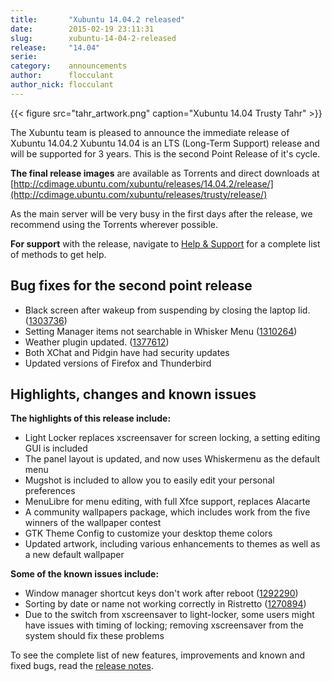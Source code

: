 ```yaml
---
title:       "Xubuntu 14.04.2 released"
date:        2015-02-19 23:11:31
slug:        xubuntu-14-04-2-released
release:     "14.04"
serie:       
category:    announcements
author:      flocculant
author_nick: flocculant
---
```


{{< figure src="tahr_artwork.png" caption="Xubuntu 14.04 Trusty Tahr" >}}

The Xubuntu team is pleased to announce the immediate release of Xubuntu 14.04.2 Xubuntu 14.04 is an LTS (Long-Term Support) release and will be supported for 3 years. This is the second Point Release of it's cycle.

**The final release images** are available as Torrents and direct downloads at [http://cdimage.ubuntu.com/xubuntu/releases/14.04.2/release/](http://cdimage.ubuntu.com/xubuntu/releases/trusty/release/)

As the main server will be very busy in the first days after the release, we recommend using the Torrents wherever possible.

**For support** with the release, navigate to [Help &amp; Support](http://xubuntu.org/help/ "Help & Support") for a complete list of methods to get help.

Bug fixes for the second point release
--------------------------------------

- Black screen after wakeup from suspending by closing the laptop lid. ([1303736](https://bugs.launchpad.net/bugs/1303736))
- Setting Manager items not searchable in Whisker Menu ([1310264](https://bugs.launchpad.net/ubuntu/+source/xubuntu-default-settings/+bug/1310264))
- Weather plugin updated. ([1377612](https://bugs.launchpad.net/ubuntu/+source/xfce4-weather-plugin/+bug/1377612))
- Both XChat and Pidgin have had security updates
- Updated versions of Firefox and Thunderbird

Highlights, changes and known issues
------------------------------------

**The highlights of this release include:**

- Light Locker replaces xscreensaver for screen locking, a setting editing GUI is included
- The panel layout is updated, and now uses Whiskermenu as the default menu
- Mugshot is included to allow you to easily edit your personal preferences
- MenuLibre for menu editing, with full Xfce support, replaces Alacarte
- A community wallpapers package, which includes work from the five winners of the wallpaper contest
- GTK Theme Config to customize your desktop theme colors
- Updated artwork, including various enhancements to themes as well as a new default wallpaper

**Some of the known issues include:**

- Window manager shortcut keys don't work after reboot ([1292290](https://bugs.launchpad.net/ubuntu/+source/xfce4-settings/+bug/1292290))
- Sorting by date or name not working correctly in Ristretto ([1270894](https://bugs.launchpad.net/ubuntu/+source/ristretto/+bug/1270894))
- Due to the switch from xscreensaver to light-locker, some users might have issues with timing of locking; removing xscreensaver from the system should fix these problems

To see the complete list of new features, improvements and known and fixed bugs, read the [release notes](https://wiki.ubuntu.com/TrustyTahr.2/ReleaseNotes/Xubuntu "Xubuntu 14.04 Release notes").

